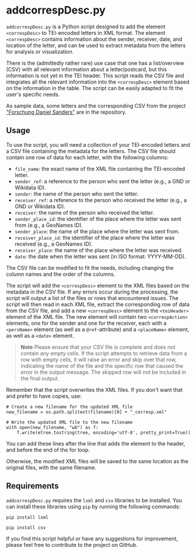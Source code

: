 # addcorrespDesc.py

`addcorrespDesc.py` is a Python script designed to add the element `<correspDesc>` to TEI-encoded letters in XML format. The element `<correspDesc>` contains information about the sender, receiver, date, and location of the letter, and can be used to extract metadata from the letters for analysis or visualization.

There is the (admittedly rather rare) use case that one has a list/overview (CSV) with all relevant information about a letter/postcard, but this information is not yet in the TEI header. This script reads the CSV file and integrates all the relevant information into the `<correspDesc>` element based on the information in the table. The script can be easily adapted to fit the user's specific needs.

As sample data, some letters and the corresponding CSV from the project ["Forschung Daniel Sanders"](https://sanders.bbaw.de/briefwechsel/korpus) are in the repository.

## Usage

To use the script, you will need a collection of your TEI-encoded letters and a CSV file containing the metadata for the letters. The CSV file should contain one row of data for each letter, with the following columns:

-   `file_name`: the exact name of the XML file containing the TEI-encoded letter.
-   `sender_ref`: a reference to the person who sent the letter (e.g., a GND or Wikidata ID).
-   `sender`: the name of the person who sent the letter.
-   `receiver_ref`: a reference to the person who received the letter (e.g., a GND or Wikidata ID).
-   `receiver`: the name of the person who received the letter.
-   `sender_place_id`: the identifier of the place where the letter was sent from (e.g., a GeoNames ID).
-   `sender_place`: the name of the place where the letter was sent from.
-   `receiver_place_id`: the identifier of the place where the letter was received (e.g., a GeoNames ID).
-   `receiver_place`: the name of the place where the letter was received.
-   `date`: the date when the letter was sent (in ISO format: YYYY-MM-DD).

The CSV file can be modified to fit the needs, including changing the column names and the order of the columns.

The script will add the `<correspDesc>` element to the XML files based on the metadata in the CSV file. If any errors occur during the processing, the script will output a list of the files or rows that encountered issues.
The script will then read in each XML file, extract the corresponding row of data from the CSV file, and add a new `<correspDesc>` element to the `<teiHeader>` element of the XML file. The new element will contain two `<correspAction>` elements, one for the sender and one for the receiver, each with a `<persName>` element (as well as a `@ref`-attribute) and a `<placeName>` element, as well as a `<date>` element.

>**Note** Please ensure that your CSV file is complete and does not contain any empty cells. If the script attempts to retrieve data from a row with empty cells, it will raise an error and skip over that row, indicating the name of the file and the specific row that caused the error in the output message. The skipped row will not be included in the final output.

Remember that the script overwrites the XML files. If you don't want that and prefer to have copies, use:

```
# Create a new filename for the updated XML file
new_filename = os.path.splitext(filename)[0] + "_corresp.xml"
```
```
# Write the updated XML file to the new filename
with open(new_filename, "wb") as f:
    f.write(etree.tostring(tree, encoding='utf-8', pretty_print=True))
```

You can add these lines after the line that adds the <correspDesc> element to the header, and before the end of the for loop.

Otherwise, the modified XML files will be saved to the same location as the original files, with the same filename.

## Requirements

`addcorrespDesc.py` requires the `lxml` and `csv` libraries to be installed. You can install these libraries using `pip` by running the following commands:

`pip install lxml`

`pip install csv` 


If you find this script helpful or have any suggestions for improvement, please feel free to contribute to the project on GitHub.
